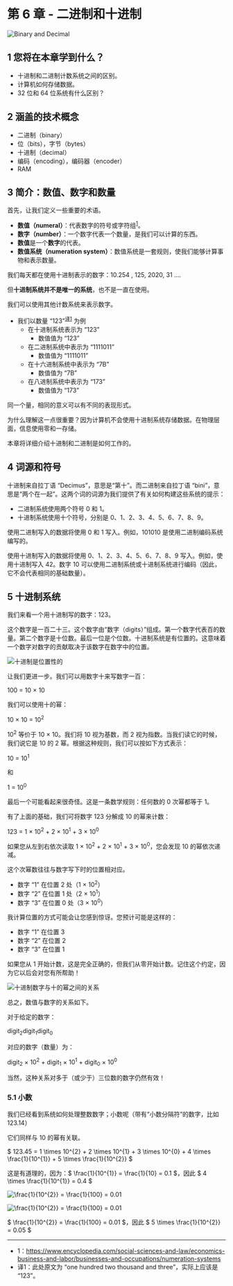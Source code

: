 # 第 6 章 - 二进制和十进制

![Binary and Decimal](./images/binary.f503ba7d.jpg)

## 1 您将在本章学到什么？

* 十进制和二进制计数系统之间的区别。
* 计算机如何存储数据。
* 32 位和 64 位系统有什么区别？

## 2 涵盖的技术概念

* 二进制（binary）
* 位（bits），字节（bytes）
* 十进制（decimal）
* 编码（encoding），编码器（encoder）
* RAM

## 3 简介：数值、数字和数量

首先，让我们定义一些重要的术语。

* **数值（numeral）**：代表数字的符号或字符组<sup>[1](#numeral)</sup>。
* **数字（number）**：一个数字代表一个数量，是我们可以计算的东西。
* **数值**是一个**数字**的代表。
* **数值系统（numeration system）**：数值系统是一套规则，使我们能够计算事物和表示数量。

我们每天都在使用十进制表示的数字：10.254 , 125, 2020, 31 ....

但**十进制系统并不是唯一的系统**，也不是一直在使用。

我们可以使用其他计数系统来表示数字。

* 我们以数量 “123”<sup>[译1](#译1)</sup> 为例
  - 在十进制系统表示为 “123”
    - 数值值为 “123”
  - 在二进制系统中表示为 “1111011”
    - 数值值为 “1111011”
  - 在十六进制系统中表示为 “7B”
    - 数值值为 “7B”
  - 在八进制系统中表示为 “173”
    - 数值值为 “173”

同一个量，相同的意义可以有不同的表现形式。

为什么理解这一点很重要？因为计算机不会使用十进制系统存储数据。在物理层面，信息使用零和一存储。

本章将详细介绍十进制和二进制是如何工作的。

## 4 词源和符号

十进制来自拉丁语 “Decimus”，意思是“第十”。而二进制来自拉丁语 “bini”，意思是“两个在一起”。这两个词的词源为我们提供了有关如何构建这些系统的提示：

* 二进制系统使用两个符号 0 和 1。
* 十进制系统使用十个符号，分别是 0、1、2、3、4、5、6、7、8、9。

使用二进制写入的数据将使用 0 和 1 写入。例如，101010 是使用二进制编码系统编写的。

使用十进制写入的数据将使用 0、1、2、3、4、5、6、7、8、9 写入。例如，使用十进制写入 42。数字 10 可以使用二进制系统或十进制系统进行编码（因此，它不会代表相同的基础数量）。

## 5 十进制系统

我们来看一个用十进制写的数字：123。

这个数字是一百二十三。这个数字由“数字（digits）”组成。第一个数字代表百的数量。第二个数字是十位数。最后一位是个位数。十进制系统是有位置的。这意味着一个数字对数字的贡献取决于该数字在数字中的位置。

![十进制是位置性的](./images/decimal_123.b31c96d0.png)

让我们更进一步。我们可以用数字十来写数字一百：

<p style="center">100 = 10 × 10</p>

我们可以使用十的幂：

<p style="center">10 × 10 = 10<sup>2</sup></p>

10<sup>2</sup> 等价于 10 × 10。我们将 10 视为基数，而 2 视为指数。当我们读它的时候，我们说它是 10 的 2 幂。根据这种规则，我们可以按如下方式表示：

<p style="center">10 = 10<sup>1</sup></p>

和

<p style="center">1 = 10<sup>0</sup></p>

最后一个可能看起来很奇怪。这是一条数学规则：任何数的 0 次幂都等于 1。

有了上面的基础，我们可将数字 123 分解成 10 的幂来计数：

<p style="center">123 = 1 × 10<sup>2</sup> + 2 × 10<sup>1</sup> + 3 × 10<sup>0</sup></p>

如果您从左到右依次读取 1 × 10<sup>2</sup> + 2 × 10<sup>1</sup> + 3 × 10<sup>0</sup>，您会发现 10 的幂依次递减。

这个次幂数往往与数字写下时的位置相对应。

* 数字 “1” 在位置 2 处（1 × 10<sup>2</sup>）
* 数字 “2” 在位置 1 处（2 × 10<sup>1</sup>）
* 数字 “3” 在位置 0 处（3 × 10<sup>0</sup>）

我计算位置的方式可能会让您感到惊讶。您预计可能是这样的：

* 数字 “1” 在位置 3
* 数字 “2” 在位置 2
* 数字 “3” 在位置 1

如果您从 1 开始计数，这是完全正确的，但我们从零开始计数。记住这个约定，因为它以后会对您有所帮助！

![十进制数字与十的幂之间的关系](./images/base10_positioning.766ed476.png)

总之，数值与数字的关系如下。

对于给定的数字：

<p style="center">digit<sub>2</sub>digit<sub>1</sub>digit<sub>0</sub></p>

对应的数字（数量）为：

<p style="center">digit<sub>2</sub> × 10<sup>2</sup> + digit<sub>1</sub> × 10<sup>1</sup> + digit<sub>0</sub> × 10<sup>0</sup></p>

当然，这种关系对多于（或少于）三位数的数字仍然有效！

### 5.1 小数

我们已经看到系统如何处理整数数字；小数呢（带有“小数分隔符”的数字，比如 123.14）

它们同样与 10 的幂有关联。

$ 123.45 = 1 \times 10^{2} + 2 \times 10^{1} + 3 \times 10^{0} + 4 \times \frac{1}{10^{1}} + 5 \times \frac{1}{10^{2}} $

这是有道理的，因为：$ \frac{1}{10^{1}} = \frac{1}{10} = 0.1 $，因此 $ 4 \times \frac{1}{10^{1}} = 0.4 $

![\frac{1}{10^{2}} = \frac{1}{100} = 0.01](https:////latex.codecogs.com/svg.latex?\frac{1}{10^{2}}=\frac{1}{100}=0.01)

<img src="https://latex.codecogs.com/gif.latex?\bg_white&space;\frac{1}{10^{2}}&space;=&space;\frac{1}{100}&space;=&space;0.01" title="\frac{1}{10^{2}} = \frac{1}{100} = 0.01" />

$ \frac{1}{10^{2}} = \frac{1}{100} = 0.01 $，因此 $ 5 \times \frac{1}{10^{2}} = 0.05 $
<hr>

* <a name="numeral">1</a>：https://www.encyclopedia.com/social-sciences-and-law/economics-business-and-labor/businesses-and-occupations/numeration-systems
* <a name="译1">译1</a>：此处原文为 “one hundred two thousand and three”，实际上应该是 “123”。
